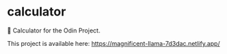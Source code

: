 # calculator
🧮 Calculator for the Odin Project.

This project is available here:
https://magnificent-llama-7d3dac.netlify.app/
